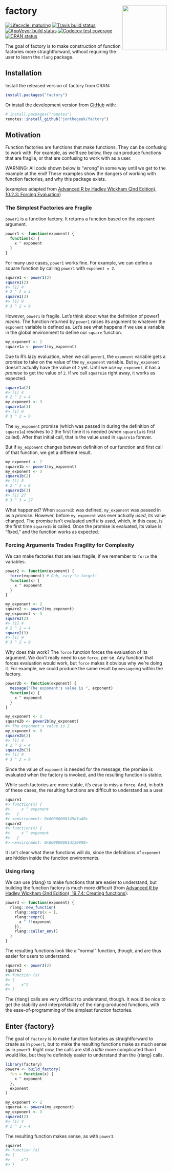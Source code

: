 
<!-- README.md is generated from README.Rmd. Please edit that file -->

# factory <img src='man/figures/factory.png' align="right" height="138.5" />

<!-- badges: start -->

[![Lifecycle:
maturing](https://img.shields.io/badge/lifecycle-maturing-blue.svg)](https://www.tidyverse.org/lifecycle/#maturing)
[![Travis build
status](https://travis-ci.org/jonthegeek/factory.svg?branch=master)](https://travis-ci.org/jonthegeek/factory)
[![AppVeyor build
status](https://ci.appveyor.com/api/projects/status/github/jonthegeek/factory?branch=master&svg=true)](https://ci.appveyor.com/project/jonthegeek/factory)
[![Codecov test
coverage](https://codecov.io/gh/jonthegeek/factory/branch/master/graph/badge.svg)](https://codecov.io/gh/jonthegeek/factory?branch=master)
[![CRAN
status](https://www.r-pkg.org/badges/version/factory)](https://CRAN.R-project.org/package=factory)
<!-- badges: end -->

The goal of factory is to make construction of function factories more
straightforward, without requiring the user to learn the `rlang`
package.

## Installation

Install the released version of factory from CRAN:

``` r
install.packages("factory")
```

Or install the development version from
[GitHub](https://github.com/jonthegeek/factory) with:

``` r
# install.packages("remotes")
remotes::install_github("jonthegeek/factory")
```

## Motivation

Function factories are functions that make functions. They can be
confusing to work with. For example, as we’ll see below, they can
produce functions that are fragile, or that are confusing to work with
as a user.

WARNING: All code shown below is “wrong” in some way until we get to the
example at the end\! These examples show the dangers of working with
function factories, and why this package exists.

(examples adapted from [Advanced R by Hadley Wickham (2nd
Edition), 10.2.3: Forcing
Evaluation](https://adv-r.hadley.nz/function-factories.html#forcing-evaluation))

### The Simplest Factories are Fragile

`power1` is a function factory. It returns a function based on the
`exponent` argument.

``` r
power1 <- function(exponent) {
  function(x) {
    x ^ exponent
  }
}
```

For many use cases, `power1` works fine. For example, we can define a
square function by calling `power1` with `exponent = 2`.

``` r
square1 <- power1(2)
square1(2)
#> [1] 4
# 2 ^ 2 = 4
square1(3)
#> [1] 9
# 3 ^ 2 = 9
```

However, `power1` is fragile. Let’s think about what the definition of
power1 *means.* The function returned by `power1` raises its argument to
whatever the `exponent` variable is defined as. Let’s see what happens
if we use a variable in the global environment to define our `square`
function.

``` r
my_exponent <- 2
square1a <- power1(my_exponent)
```

Due to R’s lazy evaluation, when we call `power1`, the `exponent`
variable gets a promise to take on the value of the `my_exponent`
variable. But `my_exponent` doesn’t actually have the value of `2` yet.
Until we *use* `my_exponent`, it has a *promise* to get the value of
`2`. If we call `square1a` right away, it works as expected.

``` r
square1a(2)
#> [1] 4
# 2 ^ 2 = 4
my_exponent <- 3
square1a(3)
#> [1] 9
# 3 ^ 2 = 9
```

The `my_exponent` promise (which was passed in during the definition of
`square1a`) resolves to `2` the first time it is needed (when `square1a`
is first called). After that initial call, that is the value used in
`square1a` forever.

But if `my_exponent` changes between definition of our function and
first call of that function, we get a different result.

``` r
my_exponent <- 2
square1b <- power1(my_exponent)
my_exponent <- 3
square1b(2)
#> [1] 8
# 2 ^ 3 = 8
square1b(3)
#> [1] 27
# 3 ^ 3 = 27
```

What happened? When `square1b` was defined, `my_exponent` was passed in
as a *promise.* However, before `my_exponent` was ever actually *used*,
its value changed. The promise isn’t evaluated *until it is used,*
which, in this case, is the first time `square1b` is called. Once the
promise is evaluated, its value is “fixed,” and the function works as
expected.

### Forcing Arguments Trades Fragility for Complexity

We can make factories that are less fragile, if we remember to `force`
the variables.

``` r
power2 <- function(exponent) {
  force(exponent) # Gah, easy to forget!
  function(x) {
    x ^ exponent
  }
}

my_exponent <- 2
square2 <- power2(my_exponent)
my_exponent <- 3
square2(2)
#> [1] 4
# 2 ^ 2 = 4
square2(3)
#> [1] 9
# 3 ^ 2 = 9
```

Why does this work? The `force` function forces the evaluation of its
argument. We don’t really need to use `force`, per se. Any function that
forces evaluation would work, but `force` makes it obvious why we’re
doing it. For example, we could produce the same result by `message`ing
within the factory.

``` r
power2b <- function(exponent) {
  message("The exponent's value is ", exponent)
  function(x) {
    x ^ exponent
  }
}

my_exponent <- 2
square2b <- power2b(my_exponent)
#> The exponent's value is 2
my_exponent <- 3
square2b(2)
#> [1] 4
# 2 ^ 2 = 4
square2b(3)
#> [1] 9
# 3 ^ 2 = 9
```

Since the value of `exponent` is needed for the message, the promise is
evaluated when the factory is invoked, and the resulting function is
stable.

While such factories are more stable, it’s easy to miss a `force`. And,
in both of these cases, the resulting functions are difficult to
understand as a user.

``` r
square1
#> function(x) {
#>     x ^ exponent
#>   }
#> <environment: 0x00000000149dfa40>
square2
#> function(x) {
#>     x ^ exponent
#>   }
#> <environment: 0x000000001d130908>
```

It isn’t clear what these functions will do, since the definitions of
`exponent` are hidden inside the function environments.

### Using rlang

We can use {rlang} to make functions that are easier to understand, but
building the function factory is much more difficult (from [Advanced R
by Hadley Wickham (2nd Edition), 19.7.4: Creating
functions](https://adv-r.hadley.nz/quasiquotation.html#new-function)):

``` r
power3 <- function(exponent) {
  rlang::new_function(
    rlang::exprs(x = ), 
    rlang::expr({
      x ^ !!exponent
    }), 
    rlang::caller_env()
  )
}
```

The resulting functions look like a “normal” function, though, and are
thus easier for users to understand.

``` r
square3 <- power3(2)
square3
#> function (x) 
#> {
#>     x^2
#> }
```

The {rlang} calls are very difficult to understand, though. It would be
nice to get the stability and interpretability of the rlang-produced
functions, with the ease-of-programming of the simplest function
factories.

## Enter {factory}

The goal of `factory` is to make function factories as straightforward
to create as in `power1`, but to make the resulting functions make as
much sense as in `power3`. Right now, the calls are still a *little*
more complicated than I would like, but they’re definitely easier to
understand than the {rlang} calls.

``` r
library(factory)
power4 <- build_factory(
  fun = function(x) {
    x ^ exponent
  },
  exponent
)

my_exponent <- 2
square4 <- power4(my_exponent)
my_exponent <- 3
square4(2)
#> [1] 4
# 2 ^ 2 = 4
```

The resulting function makes sense, as with `power3`.

``` r
square4
#> function (x) 
#> {
#>     x^2
#> }
```
